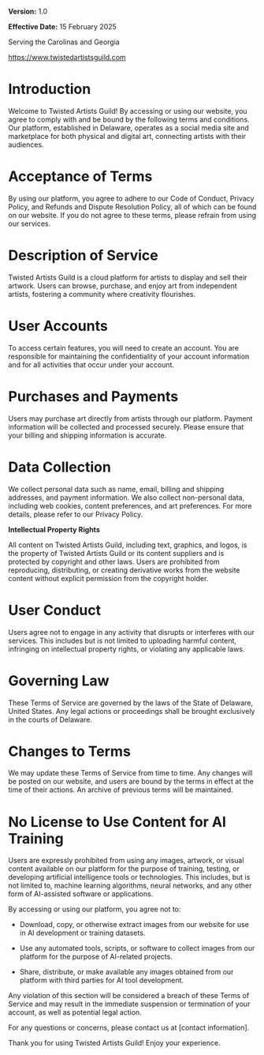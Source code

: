 **Version:** 1.0

**Effective Date:** 15 February 2025

Serving the Carolinas and Georgia

<https://www.twistedartistsguild.com>

# Introduction

Welcome to Twisted Artists Guild! By accessing or using our website, you
agree to comply with and be bound by the following terms and conditions.
Our platform, established in Delaware, operates as a social media site
and marketplace for both physical and digital art, connecting artists
with their audiences.

# Acceptance of Terms

By using our platform, you agree to adhere to our Code of Conduct,
Privacy Policy, and Refunds and Dispute Resolution Policy, all of which
can be found on our website. If you do not agree to these terms, please
refrain from using our services.

# Description of Service

Twisted Artists Guild is a cloud platform for artists to display and
sell their artwork. Users can browse, purchase, and enjoy art from
independent artists, fostering a community where creativity flourishes.

# User Accounts

To access certain features, you will need to create an account. You are
responsible for maintaining the confidentiality of your account
information and for all activities that occur under your account.

# Purchases and Payments

Users may purchase art directly from artists through our platform.
Payment information will be collected and processed securely. Please
ensure that your billing and shipping information is accurate.

# Data Collection

We collect personal data such as name, email, billing and shipping
addresses, and payment information. We also collect non-personal data,
including web cookies, content preferences, and art preferences. For
more details, please refer to our Privacy Policy.

**Intellectual Property Rights**

All content on Twisted Artists Guild, including text, graphics, and
logos, is the property of Twisted Artists Guild or its content suppliers
and is protected by copyright and other laws. Users are prohibited from
reproducing, distributing, or creating derivative works from the website
content without explicit permission from the copyright holder.

# User Conduct

Users agree not to engage in any activity that disrupts or interferes
with our services. This includes but is not limited to uploading harmful
content, infringing on intellectual property rights, or violating any
applicable laws.

# Governing Law

These Terms of Service are governed by the laws of the State of
Delaware, United States. Any legal actions or proceedings shall be
brought exclusively in the courts of Delaware.

# Changes to Terms

We may update these Terms of Service from time to time. Any changes will
be posted on our website, and users are bound by the terms in effect at
the time of their actions. An archive of previous terms will be
maintained.

# No License to Use Content for AI Training

Users are expressly prohibited from using any images, artwork, or visual
content available on our platform for the purpose of training, testing,
or developing artificial intelligence tools or technologies. This
includes, but is not limited to, machine learning algorithms, neural
networks, and any other form of AI-assisted software or applications.

By accessing or using our platform, you agree not to:

-   Download, copy, or otherwise extract images from our website for use
    in AI development or training datasets.

-   Use any automated tools, scripts, or software to collect images from
    our platform for the purpose of AI-related projects.

-   Share, distribute, or make available any images obtained from our
    platform with third parties for AI tool development.

Any violation of this section will be considered a breach of these Terms
of Service and may result in the immediate suspension or termination of
your account, as well as potential legal action.

For any questions or concerns, please contact us at \[contact
information\].

Thank you for using Twisted Artists Guild! Enjoy your experience.
